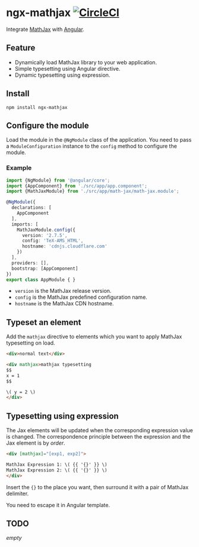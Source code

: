 # ngx-mathjax [![CircleCI][3]][4]

Integrate [MathJax][1] with [Angular][2].

## Feature

- Dynamically load MathJax library to your web application.
- Simple typesetting using Angular directive.
- Dynamic typesetting using expression.

## Install

```
npm install ngx-mathjax
```

## Configure the module

Load the module in the `@NgModule` class of the application.
You need to pass a `ModuleConfiguration` instance to the `config` method to configure the module.

### Example

```typescript
import {NgModule} from '@angular/core';
import {AppComponent} from './src/app/app.component';
import {MathJaxModule} from './src/app/math-jax/math-jax.module';

@NgModule({
  declarations: [
    AppComponent
  ],
  imports: [
    MathJaxModule.config({
      version: '2.7.5',
      config: 'TeX-AMS_HTML',
      hostname: 'cdnjs.cloudflare.com'
    })
  ],
  providers: [],
  bootstrap: [AppComponent]
})
export class AppModule { }
```

- `version` is the MathJax release version.
- `config` is the MathJax predefined configuration name.
- `hostname` is the MathJax CDN hostname.

## Typeset an element

Add the `mathjax` directive to elements which you want to apply MathJax typesetting on load.

```html
<div>normal text</div>

<div mathjax>mathjax typesetting
$$
x = 1
$$

\( y = 2 \)
</div>
```

## Typesetting using expression

The Jax elements will be updated when the corresponding expression value is changed.
The correspondence principle between the expression and the Jax element is by *order*.

```html
<div [mathjax]="[exp1, exp2]">

MathJax Expression 1: \( {{ '{}' }} \)
MathJax Expression 2: \( {{ '{}' }} \)
</div>
```

Insert the `{}` to the place you want, then surround it with a pair of MathJax delimiter.

You need to escape it in Angular template.

## TODO

*empty*


[1]: https://www.mathjax.org/
[2]: https://angular.io/
[3]: https://circleci.com/gh/davidshen84/davidshen84.github.io.svg?style=svg
[4]: https://circleci.com/gh/davidshen84/davidshen84.github.io

